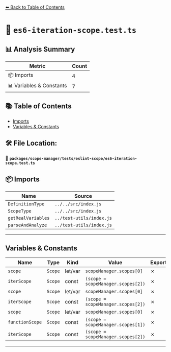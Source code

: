 [⬅️ Back to Table of Contents](../../../../index.md)

# 📄 `es6-iteration-scope.test.ts`

## 📊 Analysis Summary

| Metric | Count |
|--------|-------|
| 📦 Imports | 4 |
| 📊 Variables & Constants | 7 |

## 📚 Table of Contents

- [Imports](#imports)
- [Variables & Constants](#variables-constants)

## 🛠️ File Location:
📂 **`packages/scope-manager/tests/eslint-scope/es6-iteration-scope.test.ts`**

## 📦 Imports

| Name | Source |
|------|--------|
| `DefinitionType` | `../../src/index.js` |
| `ScopeType` | `../../src/index.js` |
| `getRealVariables` | `../test-utils/index.js` |
| `parseAndAnalyze` | `../test-utils/index.js` |


---

## Variables & Constants

| Name | Type | Kind | Value | Exported |
|------|------|------|-------|----------|
| `scope` | `Scope` | let/var | `scopeManager.scopes[0]` | ✗ |
| `iterScope` | `Scope` | const | `(scope = scopeManager.scopes[2])` | ✗ |
| `scope` | `Scope` | let/var | `scopeManager.scopes[0]` | ✗ |
| `iterScope` | `Scope` | const | `(scope = scopeManager.scopes[2])` | ✗ |
| `scope` | `Scope` | let/var | `scopeManager.scopes[0]` | ✗ |
| `functionScope` | `Scope` | const | `(scope = scopeManager.scopes[1])` | ✗ |
| `iterScope` | `Scope` | const | `(scope = scopeManager.scopes[2])` | ✗ |


---